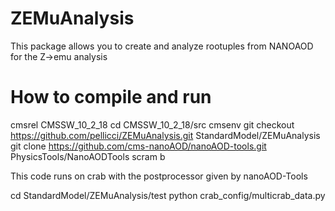 # ZEMuAnalysis

This package allows you to create and analyze rootuples from NANOAOD for the Z->emu analysis

# How to compile and run
  cmsrel CMSSW_10_2_18
  cd CMSSW_10_2_18/src
  cmsenv
  git checkout https://github.com/pellicci/ZEMuAnalysis.git StandardModel/ZEMuAnalysis
  git clone https://github.com/cms-nanoAOD/nanoAOD-tools.git PhysicsTools/NanoAODTools
  scram b
  
This code runs on crab with the postprocessor given by nanoAOD-Tools

  cd StandardModel/ZEMuAnalysis/test
  <set the crab environment>
  python crab_config/multicrab_data.py
  
  

